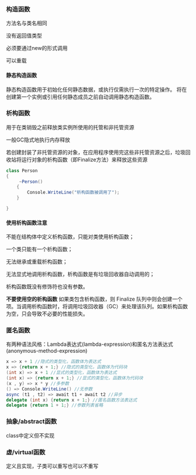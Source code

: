 
### 构造函数

方法名与类名相同

没有返回值类型

必须要通过new的形式调用

可以重载

#### 静态构造函数

  静态构造函数用于初始化任何静态数据，或执行仅需执行一次的特定操作。 将在创建第一个实例或引用任何静态成员之前自动调用静态构造函数。
 

### 析构函数

用于在类销毁之前释放类实例所使用的托管和非托管资源

一般GC隐式地执行内存释放

若创建封装了非托管资源的对象，在应用程序使用完这些非托管资源之后，垃圾回收站将运行对象的析构函数（即Finalize方法）来释放这些资源

```c#
class Person
{     
     ~Person()
    {
        Console.WriteLine("析构函数被调用了");          
    }

}
```

#### 使用析构函数注意

不能在结构体中定义析构函数，只能对类使用析构函数；

一个类只能有一个析构函数；

无法继承或重载析构函数；

无法显式地调用析构函数，析构函数是有垃圾回收器自动调用的；

析构函数既没有修饰符也没有参数。


**不要使用空的析构函数**
如果类包含析构函数，则 Finalize  队列中则会创建一个项。当调用析构函数时，将调用垃圾回收器（GC）来处理该队列。如果析构函数为空，只会导致不必要的性能损失。

### 匿名函数 

有两种语法风格：Lambda表达式(lambda-expression)和匿名方法表达式(anonymous-method-expression)

```c#
x => x + 1 //隐式的类型化，函数体为表达式 
x => {return x + 1;} //隐式的类型化，函数体为代码块 
(int x) => x + 1 //显式的类型化，函数体为表达式 
(int x) => {return x + 1;} //显式的类型化，函数体为代码块 
(x , y) => x * y //多参数 
() => Console.WriteLine() //无参数 
async (t1 , t2) => await t1 + await t2 //异步 
delegate (int x) {return x + 1;} //匿名函数方法表达式 
delegate {return 1 + 1;} //参数列表省略 
```
 

### 抽象/abstract函数

class中定义但不实现


### 虚/virtual函数

定义且实现，子类可以重写也可以不重写

 